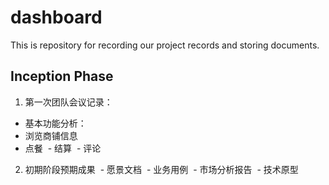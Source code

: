 # dashboard
This is repository for recording our project records and storing documents.

## Inception Phase
1. 第一次团队会议记录：
 - 基本功能分析：
 - 浏览商铺信息
 - 点餐
 - 结算
 - 评论

2. 初期阶段预期成果
 - 愿景文档
 - 业务用例
 - 市场分析报告
 - 技术原型
